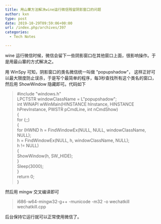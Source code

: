 ```yaml
---
title: 用山寨方法解决wine运行微信残留阴影窗口的问题
author: kxn
type: post
date: 2019-10-29T09:59:06+00:00
url: /index.php/archives/397
categories:
  - Tech Notes

---
```

wine 运行微信时候，微信会留下一些阴影窗口在其他窗口上面，很影响操作。于是用最山寨的方式解决之。

用 WinSpy 可知，阴影窗口的类名微信统一叫做 "popupshadow"， 这样正好可以最大限度防止误杀，于是写个最简单的程序，每3秒查找所有这个类名的窗口，然后用 ShowWindow 隐藏即可。代码如下

<blockquote class="wp-block-quote">
  <p>
    #include "windows.h"<br /> LPCTSTR windowClassName = L"popupshadow";<br /> int WINAPI wWinMain(HINSTANCE hInstance, HINSTANCE hPrevInstance, PWSTR pCmdLine, int nCmdShow)<br /> {<br /> for (;;)<br /> {<br /> for (HWND h = FindWindowEx(NULL, NULL, windowClassName, NULL);<br /> h = FindWindowEx(NULL, h, windowClassName, NULL);<br /> h != NULL)<br /> {<br /> ShowWindow(h, SW_HIDE);<br /> }<br /> Sleep(3000);<br /> }<br /> return 0;<br /> }
  </p>
</blockquote>

然后用 mingw 交叉编译即可

<blockquote class="wp-block-quote">
  <p>
    i686-w64-mingw32-g++ -municode -m32 -o wechatkill wechatkill.cpp
  </p>
</blockquote>

后台保持它运行就可以正常使用微信了。